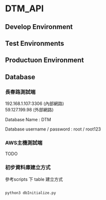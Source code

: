 # DTM_API

## Develop Environment

## Test Environments

## Productuon Environment

## Database

### 長春路測試端
192.168.1.107:3306 (內部網路) <br>
59.127.199.98 (外部網路) <br>

Database Name : DTM <br>

Database username / password : root / root123

### AWS主機測試端

TODO

### 初步資料庫建立方式

參考scripts 下 table 建立方式

```

python3 dbInitialize.py

```